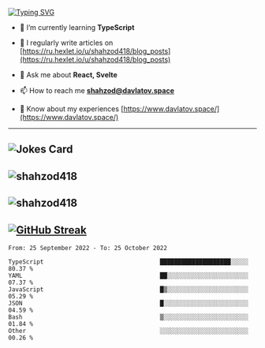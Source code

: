 [![Typing SVG](https://readme-typing-svg.herokuapp.com?font=Turret+Road&height=30&lines=HI!+I%60m+Frontend+Developer)](https://git.io/typing-svg)

- 🌱 I’m currently learning **TypeScript**

- 📝 I regularly write articles on [https://ru.hexlet.io/u/shahzod418/blog_posts](https://ru.hexlet.io/u/shahzod418/blog_posts)

- 💬 Ask me about **React, Svelte**

- 📫 How to reach me **shahzod@davlatov.space**

- 📄 Know about my experiences [https://www.davlatov.space/](https://www.davlatov.space/)

---
![Jokes Card](https://readme-jokes.vercel.app/api?theme=radical)
---
![shahzod418](https://github-readme-stats.vercel.app/api/top-langs?username=shahzod418&show_icons=true&theme=radical&locale=en&layout=compact)
---
![shahzod418](https://github-readme-stats.vercel.app/api?username=shahzod418&show_icons=true&theme=radical&locale=en&count_private=true)
---
[![GitHub Streak](http://github-readme-streak-stats.herokuapp.com?user=shahzod418&theme=radical&date_format=M%20j%5B%2C%20Y%5D)](https://git.io/streak-stats)
---
<!--START_SECTION:waka-->

```text
From: 25 September 2022 - To: 25 October 2022

TypeScript                                 ████████████████████░░░░░   80.37 %
YAML                                       ██░░░░░░░░░░░░░░░░░░░░░░░   07.37 %
JavaScript                                 █▒░░░░░░░░░░░░░░░░░░░░░░░   05.29 %
JSON                                       █░░░░░░░░░░░░░░░░░░░░░░░░   04.59 %
Bash                                       ▒░░░░░░░░░░░░░░░░░░░░░░░░   01.84 %
Other                                      ░░░░░░░░░░░░░░░░░░░░░░░░░   00.26 %
```

<!--END_SECTION:waka-->
